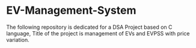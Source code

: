 # EV-Management-System
The following repository is dedicated for a DSA Project based on C language, Title of the project is management of EVs and EVPSS with price variation.
